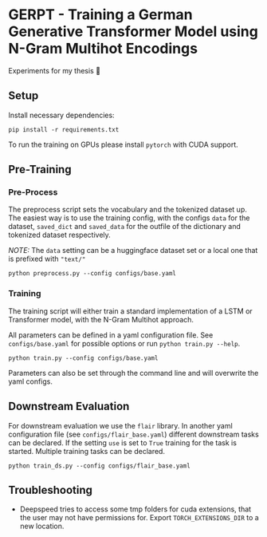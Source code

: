 # GERPT - Training a German Generative Transformer Model using N-Gram Multihot Encodings

Experiments for my thesis 🤗


## Setup


Install necessary dependencies:

```
pip install -r requirements.txt
```

To run the training on GPUs please install `pytorch` with CUDA support.


## Pre-Training

### Pre-Process

The preprocess script sets the vocabulary and the tokenized dataset up.
The easiest way is to use the training config, with the configs `data` for the dataset, `saved_dict` and 
`saved_data` for the outfile of the dictionary and tokenized dataset respectively.

*NOTE:* The `data` setting can be a huggingface dataset set or a local one that is prefixed with `"text/"`

```
python preprocess.py --config configs/base.yaml
```


### Training

The training script will either train a standard implementation of a LSTM or Transformer model,
with the N-Gram Multihot approach.

All parameters can be defined in a yaml configuration file. See `configs/base.yaml` for possible
options or run `python train.py --help`.

```
python train.py --config configs/base.yaml
```

Parameters can also be set through the command line and will overwrite the yaml configs.


## Downstream Evaluation

For downstream evaluation we use the `flair` library. In another yaml configuration file (see `configs/flair_base.yaml`) different downstream tasks can be declared. If the setting `use` is set to `True` training for the task is started. Multiple training tasks can be declared.

```
python train_ds.py --config configs/flair_base.yaml
```


## Troubleshooting

* Deepspeed tries to access some tmp folders for cuda extensions, that the user may not have permissions for. Export `TORCH_EXTENSIONS_DIR` to a new location.
